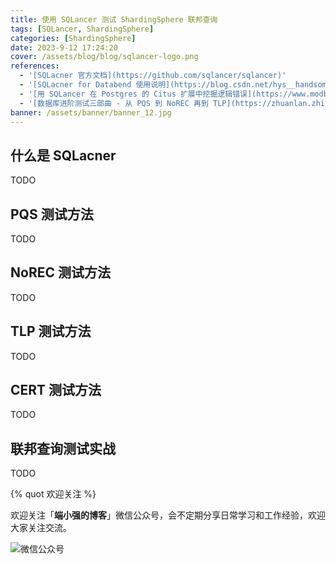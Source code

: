 ```yaml
---
title: 使用 SQLancer 测试 ShardingSphere 联邦查询
tags: [SQLancer, ShardingSphere]
categories: [ShardingSphere]
date: 2023-9-12 17:24:20
cover: /assets/blog/blog/sqlancer-logo.png
references:
  - '[SQLacner 官方文档](https://github.com/sqlancer/sqlancer)'
  - '[SQLacner for Databend 使用说明](https://blog.csdn.net/hys__handsome/article/details/127141285)'
  - '[用 SQLancer 在 Postgres 的 Citus 扩展中挖掘逻辑错误](https://www.modb.pro/db/431552)'
  - '[数据库进阶测试三部曲 - 从 PQS 到 NoREC 再到 TLP](https://zhuanlan.zhihu.com/p/144725800)'
banner: /assets/banner/banner_12.jpg
---
```


## 什么是 SQLacner

TODO

## PQS 测试方法

TODO

## NoREC 测试方法

TODO

## TLP 测试方法

TODO

## CERT 测试方法

TODO

## 联邦查询测试实战

TODO



{% quot 欢迎关注 %}

欢迎关注「**端小强的博客**」微信公众号，会不定期分享日常学习和工作经验，欢迎大家关注交流。

![微信公众号](/assets/wechat/gongzhonghao.png)

